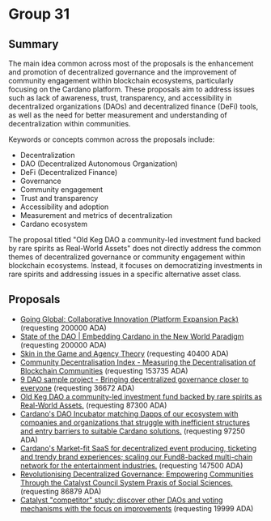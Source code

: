 
# Group 31

## Summary

The main idea common across most of the proposals is the enhancement and promotion of decentralized governance and the improvement of community engagement within blockchain ecosystems, particularly focusing on the Cardano platform. These proposals aim to address issues such as lack of awareness, trust, transparency, and accessibility in decentralized organizations (DAOs) and decentralized finance (DeFi) tools, as well as the need for better measurement and understanding of decentralization within communities.

Keywords or concepts common across the proposals include:
- Decentralization
- DAO (Decentralized Autonomous Organization)
- DeFi (Decentralized Finance)
- Governance
- Community engagement
- Trust and transparency
- Accessibility and adoption
- Measurement and metrics of decentralization
- Cardano ecosystem

The proposal titled "Old Keg DAO a community-led investment fund backed by rare spirits as Real-World Assets" does not directly address the common themes of decentralized governance or community engagement within blockchain ecosystems. Instead, it focuses on democratizing investments in rare spirits and addressing issues in a specific alternative asset class.

## Proposals
* [Going Global: Collaborative Innovation (Platform Expansion Pack)](https://cardano.ideascale.com/c/idea/114454) (requesting 200000 ADA)
* [State of the DAO | Embedding Cardano in the New World Paradigm](https://cardano.ideascale.com/c/idea/113810) (requesting 200000 ADA)
* [Skin in the Game and Agency Theory](https://cardano.ideascale.com/c/idea/112463) (requesting 40400 ADA)
* [Community Decentralisation Index - Measuring the Decentralisation of Blockchain Communities](https://cardano.ideascale.com/c/idea/111731) (requesting 153735 ADA)
* [9 DAO sample project - Bringing decentralized governance closer to everyone](https://cardano.ideascale.com/c/idea/111503) (requesting 36672 ADA)
* [Old Keg DAO a community-led investment fund backed by rare spirits as Real-World Assets.](https://cardano.ideascale.com/c/idea/114126) (requesting 87300 ADA)
* [Cardano's DAO Incubator matching Dapps of our ecosystem with companies and organizations that struggle with inefficient structures and entry barriers to suitable Cardano solutions.](https://cardano.ideascale.com/c/idea/110737) (requesting 97250 ADA)
* [Cardano's Market-fit SaaS for decentralized event producing, ticketing and trendy brand experiences; scaling our Fund8-backed multi-chain network for the entertainment industries.](https://cardano.ideascale.com/c/idea/110730) (requesting 147500 ADA)
* [Revolutionising Decentralized Governance: Empowering Communities Through the Catalyst Council System Praxis of Social Sciences,](https://cardano.ideascale.com/c/idea/114578) (requesting 86879 ADA)
* [Catalyst "competitor" study: discover other DAOs and voting mechanisms with the focus on improvements](https://cardano.ideascale.com/c/idea/111059) (requesting 19999 ADA)
